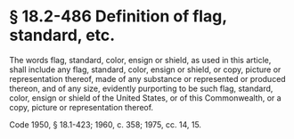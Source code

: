 # § 18.2-486 Definition of flag, standard, etc.

<p>The words flag, standard, color, ensign or shield, as used in this article, shall include any flag, standard, color, ensign or shield, or copy, picture or representation thereof, made of any substance or represented or produced thereon, and of any size, evidently purporting to be such flag, standard, color, ensign or shield of the United States, or of this Commonwealth, or a copy, picture or representation thereof.</p><p>Code 1950, § 18.1-423; 1960, c. 358; 1975, cc. 14, 15.</p>